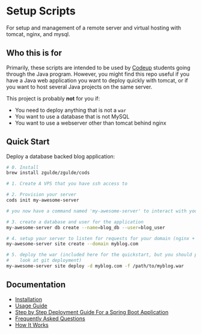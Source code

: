 # Setup Scripts

For setup and management of a remote server and virtual hosting with tomcat,
nginx, and mysql.

## Who this is for

Primarily, these scripts are intended to be used by [Codeup](http://codeup.com)
students going through the Java program. However, you might find this repo
useful if you have a Java web application you want to deploy quickly with
tomcat, or if you want to host several Java projects on the same server.

This project is probably **not** for you if:

- You need to deploy anything that is not a `war`
- You want to use a database that is not MySQL
- You want to use a webserver other than tomcat behind nginx

## Quick Start

Deploy a database backed blog application:

```bash
# 0. Install
brew install zgulde/zgulde/cods

# 1. Create A VPS that you have ssh access to

# 2. Provision your server
cods init my-awesome-server

# you now have a command named 'my-awesome-server' to interact with your server

# 3. create a database and user for the application
my-awesome-server db create --name=blog_db --user=blog_user

# 4. setup your server to listen for requests for your domain (nginx + tomcat)
my-awesome-server site create --domain myblog.com

# 5. deploy the war (included here for the quickstart, but you should probably
#    look at git deployment)
my-awesome-server site deploy -d myblog.com -f /path/to/myblog.war
```

## Documentation

- [Installation](docs/installation.md)
- [Usage Guide](docs/usage.md)
- [Step by Step Deployment Guide For a Spring Boot Application](docs/deployment-guide.md)
- [Frequently Asked Questions](docs/faq.md)
- [How It Works](docs/how-it-works.md)

